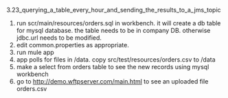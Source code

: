 3.23_querying_a_table_every_hour_and_sending_the_results_to_a_jms_topic

1. run scr/main/resources/orders.sql in workbench. it will create a db table for mysql database. the table needs to be in company DB. otherwise jdbc.url needs to be modified.
2. edit common.properties as appropriate.
3. run mule app
4. app polls for files in /data. copy src/test/resources/orders.csv to /data
5. make a select from orders table to see the new records using mysql workbench
6. go to http://demo.wftpserver.com/main.html to see an uploaded file orders.csv